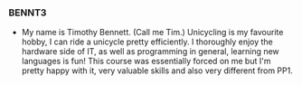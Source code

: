 
### BENNT3 

- My name is Timothy Bennett. (Call me Tim.)
  Unicycling is my favourite hobby, I can ride a unicycle pretty efficiently.
  I thoroughly enjoy the hardware side of IT, as well as programming in general, learning new languages is fun!
  This course was essentially forced on me but I'm pretty happy with it, very valuable skills and also very different from PP1.
